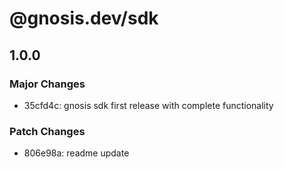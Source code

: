 # @gnosis.dev/sdk

## 1.0.0

### Major Changes

- 35cfd4c: gnosis sdk first release with complete functionality

### Patch Changes

- 806e98a: readme update
